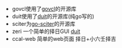 - govcl使用了[govcl](https://github.com/ying32/govcl)的开源库
- duit使用了[duit](https://github.com/mjl-/duit)的开源库(纯go写的)
- sciter为[go-sciter](https://github.com/sciter-sdk/go-sciter)的开源库
- zeri 一个简单的择日GUI [duit](https://github.com/mjl-/duit)
- ccal-web 简单的web页面 择日+小六壬择吉


